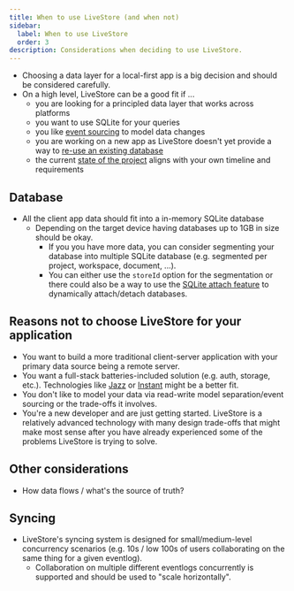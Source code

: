 ```yaml
---
title: When to use LiveStore (and when not)
sidebar:
  label: When to use LiveStore
  order: 3
description: Considerations when deciding to use LiveStore.
---
```


- Choosing a data layer for a local-first app is a big decision and should be considered carefully.
- On a high level, LiveStore can be a good fit if ...
  - you are looking for a principled data layer that works across platforms
  - you want to use SQLite for your queries
  - you like [event sourcing](/docs/reference/event-sourcing) to model data changes
  - you are working on a new app as LiveStore doesn't yet provide a way to [re-use an existing database](/docs/misc/faq#existing-database)
  - the current [state of the project](/docs/evaluation/state-of-the-project) aligns with your own timeline and requirements

## Database

- All the client app data should fit into a in-memory SQLite database
  - Depending on the target device having databases up to 1GB in size should be okay.
	- If you you have more data, you can consider segmenting your database into multiple SQLite database (e.g. segmented per project, workspace, document, ...).
	- You can either use the `storeId` option for the segmentation or there could also be a way to use the [SQLite attach feature](https://www.sqlite.org/lang_attach.html) to dynamically attach/detach databases.

## Reasons not to choose LiveStore for your application

- You want to build a more traditional client-server application with your primary data source being a remote server.
- You want a full-stack batteries-included solution (e.g. auth, storage, etc.). Technologies like [Jazz](https://jazz.tools) or [Instant](https://instantdb.com) might be a better fit.
- You don't like to model your data via read-write model separation/event sourcing or the trade-offs it involves.
- You're a new developer and are just getting started. LiveStore is a relatively advanced technology with many design trade-offs that might make most sense after you have already experienced some of the problems LiveStore is trying to solve.

## Other considerations

- How data flows / what's the source of truth?

## Syncing

- LiveStore's syncing system is designed for small/medium-level concurrency scenarios (e.g. 10s / low 100s of users collaborating on the same thing for a given eventlog).
	- Collaboration on multiple different eventlogs concurrently is supported and should be used to "scale horizontally".
